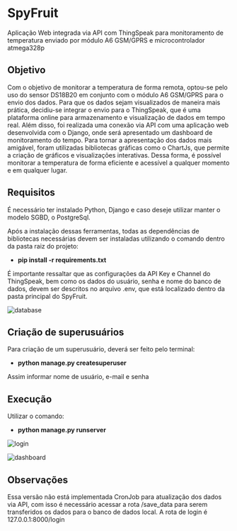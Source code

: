 # SpyFruit
Aplicação Web integrada via API com ThingSpeak para monitoramento de temperatura enviado por módulo A6 GSM/GPRS e microcontrolador atmega328p


## Objetivo

Com o objetivo de monitorar a temperatura de forma remota, optou-se pelo uso do sensor DS18B20 em conjunto com o módulo A6 GSM/GPRS para o envio dos dados. Para que os dados sejam visualizados de maneira mais prática, decidiu-se integrar o envio para o ThingSpeak, que é uma plataforma online para armazenamento e visualização de dados em tempo real. Além disso, foi realizada uma conexão via API com uma aplicação web desenvolvida com o Django, onde será apresentado um dashboard de monitoramento do tempo. Para tornar a apresentação dos dados mais amigável, foram utilizadas bibliotecas gráficas como o ChartJs, que permite a criação de gráficos e visualizações interativas. Dessa forma, é possível monitorar a temperatura de forma eficiente e acessível a qualquer momento e em qualquer lugar.

## Requisitos

É necessário ter instalado Python, Django e caso deseje utilizar manter o modelo SGBD, o PostgreSql.

Após a instalação dessas ferramentas, todas as dependências de bibliotecas necessárias devem ser instaladas utilizando o comando dentro da pasta raiz do projeto:

* **pip install -r requirements.txt**

É importante ressaltar que as configurações da API Key e Channel do ThingSpeak, bem como os dados do usuário, senha e nome do banco de dados, devem ser descritos no arquivo .env, que está localizado dentro da pasta principal do SpyFruit.

![database](https://user-images.githubusercontent.com/73910233/228676754-9136da9b-8ebe-46be-bfe8-4e8852752e48.png)

## Criação de superusuários

Para criação de um superusuário, deverá ser feito pelo terminal:

* **python manage.py createsuperuser**

Assim informar nome de usuário, e-mail e senha

## Execução

Utilizar o comando:

* **python manage.py runserver** 

![login](https://user-images.githubusercontent.com/73910233/228676914-d2592415-e13f-4240-a80d-01b40920cbac.png)

![dashboard](https://user-images.githubusercontent.com/73910233/228676933-3eaccc49-1edd-416f-9880-4f0ec5fbf07f.png)

## Observações
Essa versão não está implementada CronJob para atualização dos dados via API, com isso é necessário acessar a rota /save_data para serem transferidos os dados para o banco de dados local.
A rota de login é 127.0.0.1:8000/login
